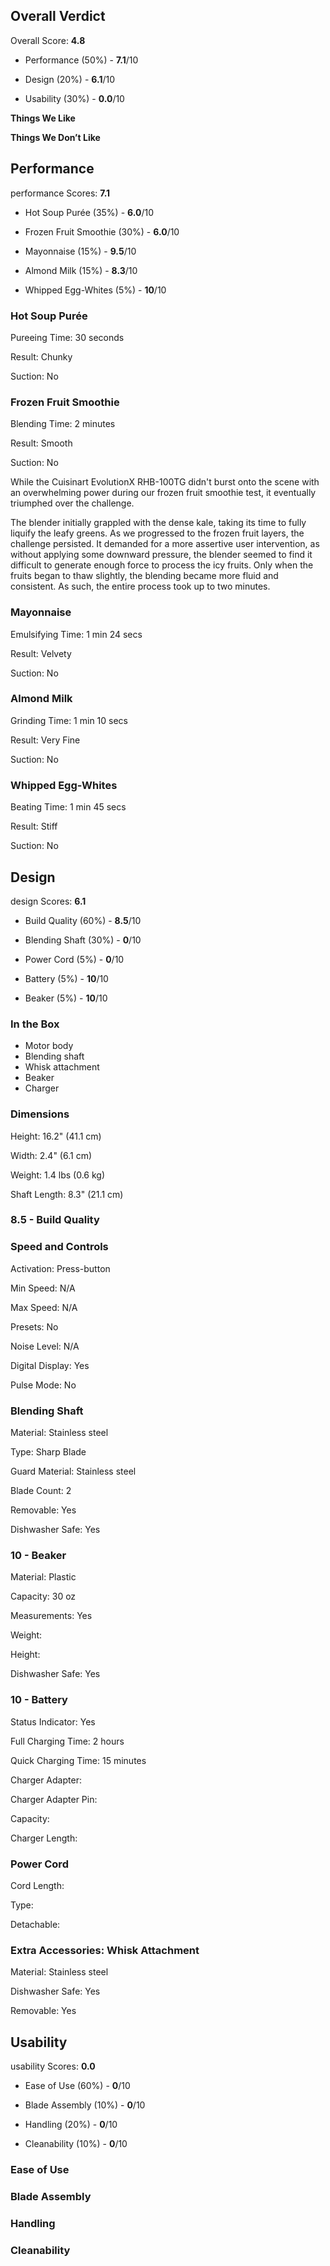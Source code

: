 Overall Verdict
---------------

Overall Score: **4.8**

*   Performance (50%) - **7.1**/10
    
*   Design (20%) - **6.1**/10
    
*   Usability (30%) - **0.0**/10
    

**Things We Like**

**Things We Don’t Like**

Performance
-----------

performance Scores: **7.1**

*   Hot Soup Purée (35%) - **6.0**/10
    
*   Frozen Fruit Smoothie (30%) - **6.0**/10
    
*   Mayonnaise (15%) - **9.5**/10
    
*   Almond Milk (15%) - **8.3**/10
    
*   Whipped Egg-Whites (5%) - **10**/10
    

### Hot Soup Purée

Pureeing Time: 30 seconds

Result: Chunky

Suction: No

### Frozen Fruit Smoothie

Blending Time: 2 minutes

Result: Smooth

Suction: No

While the Cuisinart EvolutionX RHB-100TG didn't burst onto the scene with an overwhelming power during our frozen fruit smoothie test, it eventually triumphed over the challenge. 

The blender initially grappled with the dense kale, taking its time to fully liquify the leafy greens. As we progressed to the frozen fruit layers, the challenge persisted. It demanded for a more assertive user intervention, as without applying some downward pressure, the blender seemed to find it difficult to generate enough force to process the icy fruits. Only when the fruits began to thaw slightly, the blending became more fluid and consistent. As such, the entire process took up to two minutes.

### Mayonnaise

Emulsifying Time: 1 min 24 secs

Result: Velvety

Suction: No

### Almond Milk

Grinding Time: 1 min 10 secs

Result: Very Fine

Suction: No

### Whipped Egg-Whites

Beating Time: 1 min 45 secs

Result: Stiff

Suction: No

Design
------

design Scores: **6.1**

*   Build Quality (60%) - **8.5**/10
    
*   Blending Shaft (30%) - **0**/10
    
*   Power Cord (5%) - **0**/10
    
*   Battery (5%) - **10**/10
    
*   Beaker (5%) - **10**/10
    

### In the Box

*   Motor body 
*   Blending shaft 
*   Whisk attachment
*   Beaker   
*   Charger

### Dimensions

Height: 16.2" (41.1 cm)

Width: 2.4" (6.1 cm)

Weight: 1.4 lbs (0.6 kg)

Shaft Length: 8.3" (21.1 cm)

### 8.5 - Build Quality

### Speed and Controls

Activation: Press-button

Min Speed: N/A

Max Speed: N/A

Presets: No

Noise Level: N/A

Digital Display: Yes

Pulse Mode: No

### Blending Shaft

Material: Stainless steel

Type: Sharp Blade

Guard Material: Stainless steel

Blade Count: 2

Removable: Yes

Dishwasher Safe: Yes

### 10 - Beaker

Material: Plastic

Capacity: 30 oz

Measurements: Yes

Weight:

Height:

Dishwasher Safe: Yes

### 10 - Battery

Status Indicator: Yes

Full Charging Time: 2 hours

Quick Charging Time: 15 minutes

Charger Adapter:

Charger Adapter Pin:

Capacity:

Charger Length:

### Power Cord

Cord Length:

Type:

Detachable:

### Extra Accessories: Whisk Attachment

Material: Stainless steel

Dishwasher Safe: Yes

Removable: Yes

Usability
---------

usability Scores: **0.0**

*   Ease of Use (60%) - **0**/10
    
*   Blade Assembly (10%) - **0**/10
    
*   Handling (20%) - **0**/10
    
*   Cleanability (10%) - **0**/10
    

### Ease of Use

### Blade Assembly

### Handling

### Cleanability
